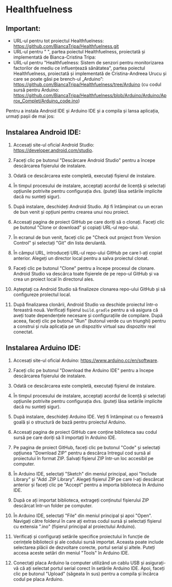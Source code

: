 # Healthfuelness

Important:
-
- URL-ul pentru tot proiectul Healthfuelness: https://github.com/BiancaTripa/Healthfuelness.git
- URL-ul pentru " ", partea
poiectul Healthfuelness, proiectată și implementată de Bianca-Cristina Tripa:
- URL-ul pentru "Healthfuelness: Sistem de senzori pentru monitorizarea factorilor de mediu ce influențează sănătatea", partea poiectul Healthfuelness, proiectată și implementată de Cristina-Andreea Urucu și care se poate găsi pe brench-ul „Arduino”: https://github.com/BiancaTripa/Healthfuelness/tree/Arduino (cu codul sursă pentru Arduino: https://github.com/BiancaTripa/Healthfuelness/blob/Arduino/Arduino/Aprox_Complet/Arduino_code.ino)

Pentru a instala Android IDE și Arduino IDE și a compila și lansa aplicația, urmați pașii de mai jos:

Instalarea Android IDE:
-

1. Accesați site-ul oficial Android Studio: https://developer.android.com/studio.

2. Faceți clic pe butonul "Descărcare Android Studio" pentru a începe descărcarea fișierului de instalare.
  
3. Odată ce descărcarea este completă, executați fișierul de instalare.
  
4. În timpul procesului de instalare, acceptați acordul de licență și selectați opțiunile potrivite pentru configurația dvs. (puteți lăsa setările implicite dacă nu sunteți sigur).
   
5. După instalare, deschideți Android Studio. Ați fi întâmpinat cu un ecran de bun venit și opțiuni pentru crearea unui nou proiect.

6. Accesați pagina de proiect GitHub pe care doriți să o clonați. Faceți clic pe butonul "Clone or download" și copiați URL-ul repo-ului.

7. În ecranul de bun venit, faceți clic pe "Check out project from Version Control" și selectați "Git" din lista derulantă.

8. În câmpul URL, introduceți URL-ul repo-ului GitHub pe care l-ați copiat anterior. Alegeți un director local pentru a salva proiectul clonat.

9. Faceți clic pe butonul "Clone" pentru a începe procesul de clonare. Android Studio va descărca toate fișierele de pe repo-ul GitHub și va crea un proiect local în directorul ales.

10. Așteptați ca Android Studio să finalizeze clonarea repo-ului GitHub și să configureze proiectul local.

11. După finalizarea clonării, Android Studio va deschide proiectul într-o fereastră nouă. Verificați fișierul `build.gradle` pentru a vă asigura că aveți toate dependențele necesare și configurațiile de compilare. După aceea, faceți clic pe butonul "Run" (butonul verde cu un triunghi) pentru a construi și rula aplicația pe un dispozitiv virtual sau dispozitiv real conectat.
    
Instalarea Arduino IDE:
-

1. Accesați site-ul oficial Arduino: https://www.arduino.cc/en/software.
   
2. Faceți clic pe butonul "Download the Arduino IDE" pentru a începe descărcarea fișierului de instalare.
   
3. Odată ce descărcarea este completă, executați fișierul de instalare.
   
4. În timpul procesului de instalare, acceptați acordul de licență și selectați opțiunile potrivite pentru configurația dvs. (puteți lăsa setările implicite dacă nu sunteți sigur).
   
5. După instalare, deschideți Arduino IDE. Veți fi întâmpinat cu o fereastră goală și o structură de bază pentru proiectul Arduino.
   
6. Accesați pagina de proiect GitHub care conține biblioteca sau codul sursă pe care doriți să îl importați în Arduino IDE.

5. Pe pagina de proiect GitHub, faceți clic pe butonul "Code" și selectați opțiunea "Download ZIP" pentru a descărca întregul cod sursă al proiectului în format ZIP. Salvați fișierul ZIP într-un loc accesibil pe computer.

6. În Arduino IDE, selectați "Sketch" din meniul principal, apoi "Include Library" și "Add .ZIP Library". Alegeți fișierul ZIP pe care l-ați descărcat anterior și faceți clic pe "Accept" pentru a importa biblioteca în Arduino IDE.

7. După ce ați importat biblioteca, extrageți conținutul fișierului ZIP descărcat într-un folder pe computer.

8. În Arduino IDE, selectați "File" din meniul principal și apoi "Open". Navigați către folderul în care ați extras codul sursă și selectați fișierul cu extensia ".ino" (fișierul principal al proiectului Arduino).

9. Verificați și configurați setările specifice proiectului în funcție de cerințele bibliotecii și ale codului sursă importat. Aceasta poate include selectarea plăcii de dezvoltare corecte, portul serial și altele. Puteți accesa aceste setări din meniul "Tools" în Arduino IDE.

10. Conectați placa Arduino la computer utilizând un cablu USB și asigurați-vă că ați selectat portul serial corect în setările Arduino IDE. Apoi, faceți clic pe butonul "Upload" (săgeata în sus) pentru a compila și încărca codul pe placa Arduino.
